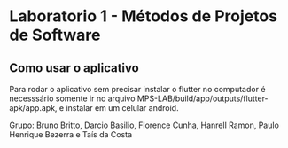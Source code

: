 # Laboratorio 1 - Métodos de Projetos de Software

## Como usar o aplicativo

Para rodar o aplicativo sem precisar instalar o flutter no computador é necesssário somente ir no arquivo MPS-LAB/build/app/outputs/flutter-apk/app.apk, e instalar em um celular android. 

Grupo: Bruno Britto, Darcio Basilio, Florence Cunha, Hanrell Ramon, Paulo Henrique Bezerra e Taís da Costa


